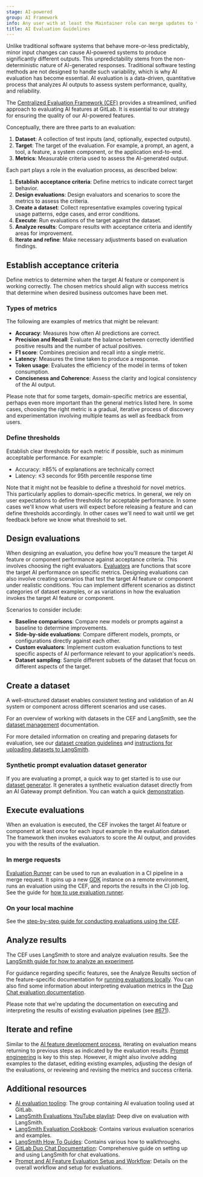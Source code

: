 ```yaml
---
stage: AI-powered
group: AI Framework
info: Any user with at least the Maintainer role can merge updates to this content. For details, see https://docs.gitlab.com/development/development_processes/#development-guidelines-review.
title: AI Evaluation Guidelines
---
```


Unlike traditional software systems that behave more-or-less predictably, minor input changes can cause AI-powered systems to produce significantly different outputs. This unpredictability stems from the non-deterministic nature of AI-generated responses. Traditional software testing methods are not designed to handle such variability, which is why AI evaluation has become essential. AI evaluation is a data-driven, quantitative process that analyzes AI outputs to assess system performance, quality, and reliability.

The [Centralized Evaluation Framework (CEF)](https://gitlab.com/gitlab-org/modelops/ai-model-validation-and-research/ai-evaluation/prompt-library) provides a streamlined, unified approach to evaluating AI features at GitLab.
It is essential to our strategy for ensuring the quality of our AI-powered features.

Conceptually, there are three parts to an evaluation:

1. **Dataset**: A collection of test inputs (and, optionally, expected outputs).
1. **Target**: The target of the evaluation. For example, a prompt, an agent, a tool, a feature, a system component, or the application end-to-end.
1. **Metrics**: Measurable criteria used to assess the AI-generated output.

Each part plays a role in the evaluation process, as described below:

1. **Establish acceptance criteria**: Define metrics to indicate correct target behavior.
1. **Design evaluations**: Design evaluators and scenarios to score the metrics to assess the criteria.
1. **Create a dataset**: Collect representative examples covering typical usage patterns, edge cases, and error conditions.
1. **Execute**: Run evaluations of the target against the dataset.
1. **Analyze results**: Compare results with acceptance criteria and identify areas for improvement.
1. **Iterate and refine**: Make necessary adjustments based on evaluation findings.

## Establish acceptance criteria

Define metrics to determine when the target AI feature or component is working correctly.
The chosen metrics should align with success metrics that determine when desired business outcomes have been met.

### Types of metrics

The following are examples of metrics that might be relevant:

- **Accuracy**: Measures how often AI predictions are correct.
- **Precision and Recall**: Evaluate the balance between correctly identified positive results and the number of actual positives.
- **F1 score**: Combines precision and recall into a single metric.
- **Latency**: Measures the time taken to produce a response.
- **Token usage**: Evaluates the efficiency of the model in terms of token consumption.
- **Conciseness and Coherence**: Assess the clarity and logical consistency of the AI output.

Please note that for some targets, domain-specific metrics are essential, perhaps even more important than the general metrics listed here.
In some cases, choosing the right metric is a gradual, iterative process of discovery and experimentation involving multiple teams as well as feedback from users.

### Define thresholds

Establish clear thresholds for each metric if possible, such as minimum acceptable performance. For example:

- Accuracy: ≥85% of explanations are technically correct
- Latency: ≤3 seconds for 95th percentile response time

Note that it might not be feasible to define a threshold for novel metrics. This particularly applies to domain-specific metrics.
In general, we rely on user expectations to define thresholds for acceptable performance.
In some cases we'll know what users will expect before releasing a feature and can define thresholds accordingly.
In other cases we'll need to wait until we get feedback before we know what threshold to set.

## Design evaluations

When designing an evaluation, you define how you'll measure the target AI feature or component performance against acceptance criteria.
This involves choosing the right evaluators.
[Evaluators](https://gitlab.com/gitlab-org/modelops/ai-model-validation-and-research/ai-evaluation/prompt-library/-/tree/main/doc/evaluators) are functions that score the target AI performance on specific metrics.
Designing evaluations can also involve creating scenarios that test the target AI feature or component under realistic conditions.
You can implement different scenarios as distinct categories of dataset examples, or as variations in how the evaluation invokes the target AI feature or component.

Scenarios to consider include:

- **Baseline comparisons**: Compare new models or prompts against a baseline to determine improvements.
- **Side-by-side evaluations**: Compare different models, prompts, or configurations directly against each other.
- **Custom evaluators**: Implement custom evaluation functions to test specific aspects of AI performance relevant to your application's needs.
- **Dataset sampling**: Sample different subsets of the dataset that focus on different aspects of the target.

## Create a dataset

A well-structured dataset enables consistent testing and validation of an AI system or component across different scenarios and use cases.

For an overview of working with datasets in the CEF and LangSmith, see the [dataset management](https://gitlab.com/gitlab-org/modelops/ai-model-validation-and-research/ai-evaluation/datasets/-/blob/main/doc/dataset_management.md) documentation.

For more detailed information on creating and preparing datasets for evaluation, see our [dataset creation guidelines](https://gitlab.com/gitlab-org/modelops/ai-model-validation-and-research/ai-evaluation/prompt-library/-/tree/main/doc/datasets#dataset-creation-guidelines-for-gitlab-ai-features) and [instructions for uploading datasets to LangSmith](https://gitlab.com/gitlab-org/modelops/ai-model-validation-and-research/ai-evaluation/datasets/-/blob/main/doc/guidelines/create_dataset.md).

### Synthetic prompt evaluation dataset generator

If you are evaluating a prompt, a quick way to get started is to use our [dataset generator](https://gitlab.com/gitlab-org/modelops/applied-ml/code-suggestions/ai-assist/-/blob/main/docs/evaluation/dataset_generation.md).
It generates a synthetic evaluation dataset directly from an AI Gateway prompt definition.
You can watch a quick [demonstration](https://www.youtube.com/watch?v=qZEnC4PN3Co).

## Execute evaluations

When an evaluation is executed, the CEF invokes the target AI feature or component at least once for each input example in the evaluation dataset.
The framework then invokes evaluators to score the AI output, and provides you with the results of the evaluation.

### In merge requests

[Evaluation Runner](https://gitlab.com/gitlab-org/modelops/ai-model-validation-and-research/ai-evaluation/evaluation-runner) can be used to run an evaluation in a CI pipeline in a merge request. It spins up a new [GDK](https://gitlab.com/gitlab-org/gitlab-development-kit/) instance on a remote environment, runs an evaluation using the CEF, and reports the results in the CI job log. See the guide for [how to use evaluation runner](https://gitlab.com/gitlab-org/modelops/ai-model-validation-and-research/ai-evaluation/evaluation-runner#how-to-use).

### On your local machine

See the [step-by-step guide for conducting evaluations using the CEF](https://gitlab.com/gitlab-org/modelops/ai-model-validation-and-research/ai-evaluation/prompt-library/-/blob/main/doc/index.md?ref_type=heads).

## Analyze results

The CEF uses LangSmith to store and analyze evaluation results. See the [LangSmith guide for how to analyze an experiment](https://docs.smith.langchain.com/evaluation/how_to_guides/analyze_single_experiment).

For guidance regarding specific features, see the Analyze Results section of the feature-specific documentation for [running evaluations locally](https://gitlab.com/gitlab-org/modelops/ai-model-validation-and-research/ai-evaluation/prompt-library/-/tree/main/doc/running_evaluation_locally). You can also find some information about interpreting evaluation metrics in the [Duo Chat evaluation documentation](https://gitlab.com/gitlab-org/modelops/ai-model-validation-and-research/ai-evaluation/prompt-library/-/tree/main/doc/duo_chat).

Please note that we're updating the documentation on executing and interpreting the results of existing evaluation pipelines (see [#671](https://gitlab.com/gitlab-org/modelops/ai-model-validation-and-research/ai-evaluation/prompt-library/-/issues/671)).

## Iterate and refine

Similar to the [AI feature development process](ai_feature_development_playbook.md), iterating on evaluation means returning to previous steps as indicated by the evaluation results. [Prompt engineering](prompt_engineering.md) is key to this step. However, it might also involve adding examples to the dataset, editing existing examples, adjusting the design of the evaluations, or reviewing and revising the metrics and success criteria.

## Additional resources

- [AI evaluation tooling](https://gitlab.com/gitlab-org/modelops/ai-model-validation-and-research/ai-evaluation): The group containing AI evaluation tooling used at GitLab.
- [LangSmith Evaluations YouTube playlist](https://www.youtube.com/playlist?list=PLfaIDFEXuae0um8Fj0V4dHG37fGFU8Q5S):
  Deep dive on evaluation with LangSmith.
- [LangSmith Evaluation Cookbook](https://github.com/langchain-ai/langsmith-cookbook/blob/main/README.md#testing--evaluation):
  Contains various evaluation scenarios and examples.
- [LangSmith How To Guides](https://docs.smith.langchain.com/evaluation/how_to_guides): Contains various how to
  walkthroughs.
- [GitLab Duo Chat Documentation](duo_chat.md):
  Comprehensive guide on setting up and using LangSmith for chat evaluations.
- [Prompt and AI Feature Evaluation Setup and Workflow](https://gitlab.com/groups/gitlab-org/-/epics/13952):
  Details on the overall workflow and setup for evaluations.
